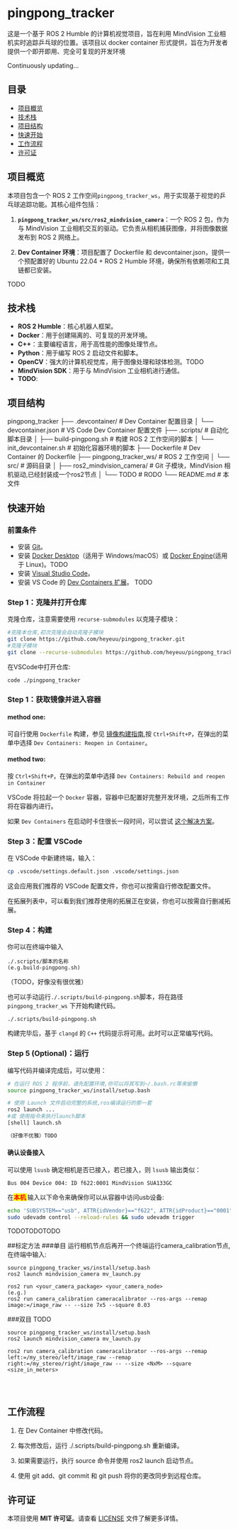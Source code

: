 # pingpong_tracker
这是一个基于 ROS 2 Humble 的计算机视觉项目，旨在利用 MindVision 工业相机实时追踪乒乓球的位置。该项目以 docker container 形式提供，旨在为开发者提供一个即开即用、完全可复现的开发环境

Continuously updating...

## 目录
- [项目概览](#项目概览)
- [技术栈](#技术栈)
- [项目结构](#项目结构)
- [快速开始](#快速开始)
- [工作流程](#工作流程)
- [许可证](#许可证)

## 项目概览
本项目包含一个 ROS 2 工作空间`pingpong_tracker_ws`，用于实现基于视觉的乒乓球追踪功能。其核心组件包括：
1.  **`pingpong_tracker_ws/src/ros2_mindvision_camera`**：一个 ROS 2 包，作为与 MindVision 工业相机交互的驱动。它负责从相机捕获图像，并将图像数据发布到 ROS 2 网络上。

2.  **Dev Container 环境**：项目配置了 Dockerfile 和 devcontainer.json，提供一个预配置好的 Ubuntu 22.04 + ROS 2 Humble 环境，确保所有依赖项和工具链都已安装。

TODO

## 技术栈

-   **ROS 2 Humble**：核心机器人框架。
-   **Docker**：用于创建隔离的、可复现的开发环境。
-   **C++**：主要编程语言，用于高性能的图像处理节点。
-   **Python**：用于编写 ROS 2 启动文件和脚本。
-   **OpenCV**：强大的计算机视觉库，用于图像处理和球体检测。TODO
-   **MindVision SDK**：用于与 MindVision 工业相机进行通信。
-   **TODO**:


## 项目结构
pingpong_tracker
├── .devcontainer/                  # Dev Container 配置目录
│   └── devcontainer.json           # VS Code Dev Container 配置文件
├── .scripts/                       # 自动化脚本目录
│   ├── build-pingpong.sh           # 构建 ROS 2 工作空间的脚本
│   └── init_devcontainer.sh        # 初始化容器环境的脚本
├── Dockerfile                      # Dev Container 的 Dockerfile
├── pingpong_tracker_ws/            # ROS 2 工作空间
│   └── src/                        # 源码目录
│       ├── ros2_mindvision_camera/ # Git 子模块，MindVision 相机驱动,已经封装成一个ros2节点
│       └── TODO  # RODO
└── README.md                       # 本文件

## 快速开始

### 前置条件
-   安装 [Git](https://git-scm.com/)。
-   安装 [Docker Desktop](https://www.docker.com/products/docker-desktop/)（适用于 Windows/macOS）或 [Docker Engine](https://docs.docker.com/engine/install/)(适用于 Linux)。TODO
-   安装 [Visual Studio Code](https://code.visualstudio.com/)。
-   安装 VS Code 的 [Dev Containers 扩展](https://marketplace.visualstudio.com/items?itemName=ms-vscode-remote.remote-containers)。
TODO

### Step 1：克隆并打开仓库
克隆仓库，注意需要使用 `recurse-submodules` 以克隆子模块：

```bash
#克隆本仓库,初次克隆会自动克隆子模块
git clone https://github.com/heyeuu/pingpong_tracker.git
#克隆子模块
git clone --recurse-submodules https://github.com/heyeuu/pingpong_tracker.git
```
在VSCode中打开仓库:
```bash
code ./pingpong_tracker
```
### Step 1：获取镜像并进入容器
#### method one:
可自行使用 `Dockerfile` 构建，参见 [镜像构建指南](docs/zh-cn/build_docker_image.md),按 `Ctrl+Shift+P`，在弹出的菜单中选择 `Dev Containers: Reopen in Container`。

#### method two:
按 `Ctrl+Shift+P`，在弹出的菜单中选择 `Dev Containers: Rebuild and reopen in Container`

VSCode 将拉起一个 `Docker` 容器，容器中已配置好完整开发环境，之后所有工作将在容器内进行。

如果 `Dev Containers` 在启动时卡住很长一段时间，可以尝试 [这个解决方案](docs/zh-cn/fix_devcontainer_stuck.md)。

### Step 3：配置 VSCode

在 VSCode 中新建终端，输入：

```bash
cp .vscode/settings.default.json .vscode/settings.json
```

这会应用我们推荐的 VSCode 配置文件，你也可以按需自行修改配置文件。

在拓展列表中，可以看到我们推荐使用的拓展正在安装，你也可以按需自行删减拓展。

### Step 4：构建

你可以在终端中输入
```
./.scripts/脚本的名称
(e.g.build-pingpong.sh)
```
（TODO，好像没有很优雅）

也可以手动运行`./.scripts/build-pingpong.sh`脚本，将在路径 `pingpong_tracker_ws` 下开始构建代码。
```
./.scripts/build-pingpong.sh
```
构建完毕后，基于 `clangd` 的 `C++` 代码提示将可用。此时可以正常编写代码。

### Step 5 (Optional)：运行

编写代码并编译完成后，可以使用：

```bash
# 在运行 ROS 2 程序前，请先配置环境,你可以将其写到~/.bash.rc等来偷懒
source pingpong_tracker_ws/install/setup.bash

# 使用 Launch 文件启动完整的系统,ros编译运行的那一套
ros2 launch ...
#或 使用指令来执行launch脚本
[shell] launch.sh

（好像不优雅）TODO
```

#### 确认设备接入

可以使用 `lsusb`  确定相机是否已接入，若已接入，则 `lsusb` 输出类似：

```
Bus 004 Device 004: ID f622:0001 MindVision SUA133GC
```

在<span style="color:red; background-color:#FFFF00; font-weight:bold">本机 </span>输入以下命令来确保你可以从容器中访问usb设备:
```bash
echo 'SUBSYSTEM=="usb", ATTR{idVendor}=="f622", ATTR{idProduct}=="0001", MODE="0666", GROUP="plugdev"' | sudo tee /etc/udev/rules.d/95-mindvision.rules && 
sudo udevadm control --reload-rules && sudo udevadm trigger
```
TODOTODOTODO

##标定方法
###单目
运行相机节点后再开一个终端运行camera_calibration节点,在终端中输入:
```
source pingpong_tracker_ws/install/setup.bash
ros2 launch mindvision_camera mv_launch.py

ros2 run <your_camera_package> <your_camera_node>
(e.g.)
ros2 run camera_calibration cameracalibrator --ros-args --remap image:=/image_raw -- --size 7x5 --square 0.03

```
###双目
TODO

```
source pingpong_tracker_ws/install/setup.bash
ros2 launch mindvision_camera mv_launch.py

ros2 run camera_calibration cameracalibrator --ros-args --remap left:=/my_stereo/left/image_raw --remap right:=/my_stereo/right/image_raw -- --size <NxM> --square <size_in_meters>




```
## 工作流程

1.    在 Dev Container 中修改代码。

2.   每次修改后，运行 ./.scripts/build-pingpong.sh 重新编译。

3.    如果需要运行，执行 source 命令并使用 ros2 launch 启动节点。

4.  使用 git add、git commit 和 git push 将你的更改同步到远程仓库。

## 许可证
本项目使用 **MIT 许可证**。请查看 [LICENSE](LICENSE) 文件了解更多详情。